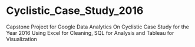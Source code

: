 # Cyclistic_Case_Study_2016
Capstone Project for Google Data Analytics On Cyclistic Case Study for the Year 2016 Using Excel for Cleaning, SQL for Analysis and Tableau for Visualization
